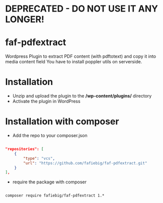 # DEPRECATED - DO NOT USE IT ANY LONGER!


# faf-pdfextract

Wordpress Plugin to extract PDF content (with pdftotext) and copy it into media content field
You have to install poppler utils on serverside.


# Installation

* Unzip and upload the plugin to the **/wp-content/plugins/** directory
* Activate the plugin in WordPress

# Installation with composer

* Add the repo to your composer.json

```json

"repositories": [
    {
        "type": "vcs",
        "url": "https://github.com/fafiebig/faf-pdfextract.git"
    }
],

```

* require the package with composer

```shell

composer require fafiebig/faf-pdfextract 1.*

```
